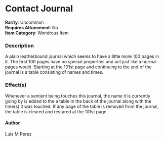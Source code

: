# Contact Journal
**Rarity**: Uncommon\
**Requires Attunement**: No\
**Item Category**: Wondrous Item

### Description
A plain leatherbound journal which seems to have a little more 100 pages in it.
The first 100 pages have no special properties and act just like a normal pages would.
Starting at the 101st page and continuing to the end of the journal is a table consisting of names and times.

### Effect(s)
Whenever a sentient being touches this journal, the name it is currently going by is added to the a table in the back of the journal along with the time(s) it was touched.
If any page of the table is removed from the journal, the table is cleared and restared at the 101st page.

#### Author
Luis M Perez
